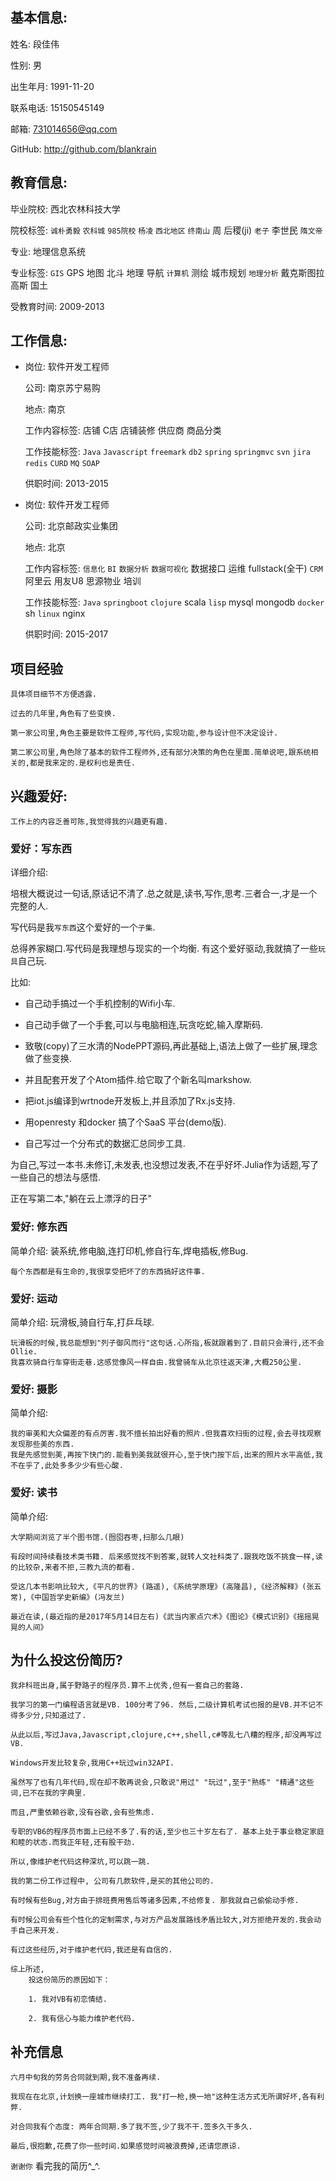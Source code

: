 ## 基本信息:
姓名: 段佳伟

性别: 男

出生年月: 1991-11-20

联系电话: 15150545149

邮箱: 731014656@qq.com

GitHub: http://github.com/blankrain




## 教育信息:
毕业院校: 西北农林科技大学

院校标签: `诚朴勇毅` `农科城` `985院校` `杨凌` `西北地区`  `终南山` 周 后稷(ji)  `老子` 李世民 `隋文帝`

专业: 地理信息系统

专业标签: `GIS` GPS 地图 北斗 地理 导航 `计算机` 测绘 城市规划 `地理分析` 戴克斯图拉 高斯 国土

受教育时间: 2009-2013

## 工作信息:
- 岗位: 软件开发工程师
  
  公司: 南京苏宁易购
  
  地点: 南京
  
  工作内容标签: 店铺 C店 店铺装修 供应商 商品分类 
  
  工作技能标签: `Java` `Javascript` `freemark` `db2` `spring` `springmvc` `svn` `jira` `redis` `CURD` `MQ` `SOAP`
  
  供职时间: 2013-2015


- 岗位: 软件开发工程师
  
  公司: 北京邮政实业集团

  地点: 北京
  
  工作内容标签: `信息化` `BI` `数据分析` `数据可视化` 数据接口 运维 fullstack(全干) `CRM` 阿里云 用友U8 思源物业 培训
  
  工作技能标签: `Java` `springboot` `clojure` scala `lisp` mysql mongodb `docker` sh `linux` nginx 
  
  供职时间: 2015-2017
## 项目经验
    具体项目细节不方便透露.

    过去的几年里,角色有了些变换.

    第一家公司里,角色主要是软件工程师,写代码,实现功能,参与设计但不决定设计.

    第二家公司里,角色除了基本的软件工程师外,还有部分决策的角色在里面.简单说吧,跟系统相关的,都是我来定的.是权利也是责任.

## 兴趣爱好:
    工作上的内容乏善可陈,我觉得我的兴趣更有趣.
### 爱好：写东西
详细介绍:

培根大概说过一句话,原话记不清了.总之就是,读书,写作,思考.三者合一,才是一个完整的人.
   
写代码是我`写东西`这个爱好的一个`子集`.
   
总得养家糊口.写代码是我理想与现实的一个均衡. 有这个爱好驱动,我就搞了一些`玩具`自己玩. 
   
比如: 
     
 - 自己动手搞过一个手机控制的Wifi小车. 
     
 - 自己动手做了一个手套,可以与电脑相连,玩贪吃蛇,输入摩斯码.
     
 - 致敬(copy)了三水清的NodePPT源码,再此基础上,语法上做了一些扩展,理念做了些变换.
     
 - 并且配套开发了个Atom插件.给它取了个新名叫markshow.
     
 - 把iot.js编译到wrtnode开发板上,并且添加了Rx.js支持.
     
 - 用openresty 和docker 搞了个SaaS 平台(demo版).
     
 - 自己写过一个分布式的数据汇总同步工具.
          

为自己,写过一本书.未修订,未发表,也没想过发表,不在乎好坏.Julia作为话题,写了一些自己的想法与感悟.
   
正在写第二本,"躺在云上漂浮的日子"

### 爱好: 修东西
简单介绍: 装系统,修电脑,连打印机,修自行车,焊电插板,修Bug. 

    每个东西都是有生命的,我很享受把坏了的东西搞好这件事.

### 爱好: 运动
简单介绍: 玩滑板,骑自行车,打乒乓球.

    玩滑板的时候,我总能想到"列子御风而行"这句话.心所指,板就跟着到了.目前只会滑行,还不会Ollie.
    我喜欢骑自行车穿街走巷.这感觉像风一样自由.我曾骑车从北京往返天津,大概250公里.

### 爱好: 摄影
简单介绍: 
         
    我的审美和大众偏差的有点厉害.我不擅长拍出好看的照片.但我喜欢扫街的过程,会去寻找观察发现那些美的东西.
    我是先感觉到美,再按下快门的.能看到美我就很开心,至于快门按下后,出来的照片水平高低,我不在乎了,此处多多少少有些心酸.

### 爱好: 读书
简单介绍: 

    大学期间浏览了半个图书馆.(囫囵吞枣,扫那么几眼)
    
    有段时间持续看技术类书籍. 后来感觉找不到答案,就转人文社科类了.跟我吃饭不挑食一样,读的比较杂,来者不拒,三教九流的都看.
    
    受这几本书影响比较大,《平凡的世界》(路遥),《系统学原理》(高隆昌),《经济解释》(张五常),《中国哲学史新编》(冯友兰)
    
    最近在读,(最近指的是2017年5月14日左右)《武当内家点穴术》《图论》《模式识别》《摇摇晃晃的人间》

## 为什么投这份简历?
    我非科班出身,属于野路子的程序员.算不上优秀,但有一套自己的套路.

    我学习的第一门编程语言就是VB. 100分考了96. 然后,二级计算机考试也报的是VB.并不记不得多少分,只知道过了.

    从此以后,写过Java,Javascript,clojure,c++,shell,c#等乱七八糟的程序,却没再写过VB.

    Windows开发比较复杂,我用C++玩过win32API.

    虽然写了也有几年代码,现在却不敢再说会,只敢说"用过" "玩过",至于"熟练" "精通"这些词,已不在我的字典里.

    而且,严重依赖谷歌,没有谷歌,会有些焦虑.

    专职的VB6的程序员市面上已经不多了.有的话,至少也三十岁左右了. 基本上处于事业稳定家庭和睦的状态.而我正年轻,还有股干劲.

    所以,像维护老代码这种深坑,可以跳一跳.

    我的第二份工作过程中, 公司有几款软件,是买的其他公司的. 
    
    有时候有些Bug,对方由于排班费用售后等诸多因素,不给修复. 那我就自己偷偷动手修.
    
    有时候公司会有些个性化的定制需求,与对方产品发展路线矛盾比较大,对方拒绝开发的.我会动手自己来开发.
    
    有过这些经历,对于维护老代码,我还是有自信的.

    综上所述,
        投这份简历的原因如下：

        1. 我对VB有初恋情结.

        2. 我有信心与能力维护老代码.

## 补充信息
    六月中旬我的劳务合同就到期,我不准备再续.
    
    我现在在北京,计划换一座城市继续打工. 我"打一枪,换一地"这种生活方式无所谓好坏,各有利弊.

    对合同我有个态度: 两年合同期.多了我不签,少了我不干.签多久干多久.

    最后,很抱歉,花费了你一些时间.如果感觉时间被浪费掉,还请您原谅.
    
   `谢谢你` 看完我的简历^_^.